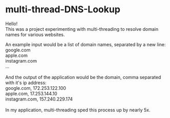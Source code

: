 # multi-thread-DNS-Lookup

Hello! \
This was a project experimenting with multi-threading to resolve domain names for various websites.

An example input would be a list of domain names, separated by a new line:\
google.com\
apple.com \
instagram.com \
... \
\
And the output of the application would be the domain, comma separated with it's ip address: \
google.com, 172.253.122.100 \
apple.com, 17.253.144.10 \
instagram.com, 157.240.229.174 \
\
In my application, multi-threading sped this process up by nearly 5x. 

